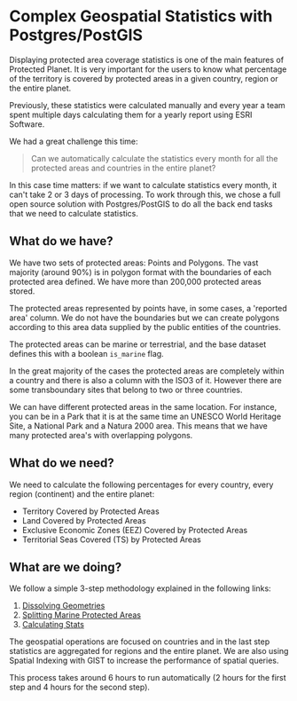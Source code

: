# Complex Geospatial Statistics with Postgres/PostGIS

Displaying protected area coverage statistics is one of the main
features of Protected Planet. It is very important for the users to know
what percentage of the territory is covered by protected areas in a
given country, region or the entire planet.

Previously, these statistics were calculated manually and every year a
team spent multiple days calculating them for a yearly report using ESRI
Software.

We had a great challenge this time:

> Can we automatically calculate the statistics every month for all the
> protected areas and countries in the entire planet?

In this case time matters: if we want to calculate statistics every
month, it can't take 2 or 3 days of processing. To work through this, we
chose a full open source solution with Postgres/PostGIS to do all
the back end tasks that we need to calculate statistics.

## What do we have?

We have two sets of protected areas: Points and Polygons. The vast
majority (around 90%) is in polygon format with the boundaries of each
protected area defined. We have more than 200,000 protected areas
stored.

The protected areas represented by points have, in some cases, a
'reported area' column. We do not have the boundaries but we can create
polygons according to this area data supplied by the public entities of
the countries.

The protected areas can be marine or terrestrial, and the base dataset
defines this with a boolean `is_marine` flag.

In the great majority of the cases the protected areas are completely
within a country and there is also a column with the ISO3 of it. However
there are some transboundary sites that belong to two or three
countries.

We can have different protected areas in the same location. For
instance, you can be in a Park that it is at the same time an UNESCO
World Heritage Site, a National Park and a Natura 2000 area. This means
that we have many protected area's with overlapping polygons.

## What do we need?

We need to calculate the following percentages for every country, every
region (continent) and the entire planet:

* Territory Covered by Protected Areas
* Land Covered by Protected Areas
* Exclusive Economic Zones (EEZ) Covered by Protected Areas
* Territorial Seas Covered (TS) by Protected Areas

## What are we doing?

We follow a simple 3-step methodology explained in the following links:

1. [Dissolving Geometries](stats/dissolving_geometries.md)
2. [Splitting Marine Protected Areas](stats/marine_intersection.md)
3. [Calculating Stats](stats/stats_calculator.md)

The geospatial operations are focused on countries and in the last step
statistics are aggregated for regions and the entire planet. We are also
using Spatial Indexing with GIST to increase the performance of spatial
queries.

This process takes around 6 hours to run automatically (2 hours for the
first step and 4 hours for the second step).
